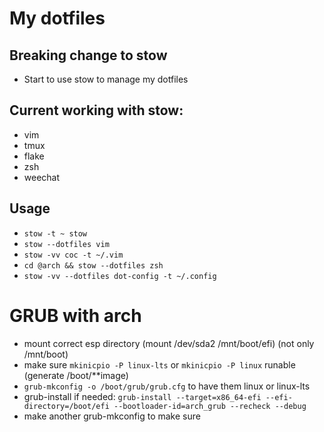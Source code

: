 # My dotfiles

## Breaking change to stow

* Start to use stow to manage my dotfiles

## Current working with stow:
* vim
* tmux
* flake
* zsh
* weechat

## Usage
* `stow -t ~ stow`
* `stow --dotfiles vim`
* `stow -vv coc -t ~/.vim`
* `cd @arch && stow --dotfiles zsh`
* `stow -vv --dotfiles dot-config -t ~/.config`


# GRUB with arch

- mount correct esp directory (mount /dev/sda2 /mnt/boot/efi) (not only /mnt/boot)
- make sure  `mkinicpio -P linux-lts` or `mkinicpio -P linux` runable (generate /boot/**image)
- `grub-mkconfig -o /boot/grub/grub.cfg` to have them linux or linux-lts
- grub-install if needed: `grub-install --target=x86_64-efi --efi-directory=/boot/efi --bootloader-id=arch_grub --recheck --debug`
- make another grub-mkconfig to make sure

